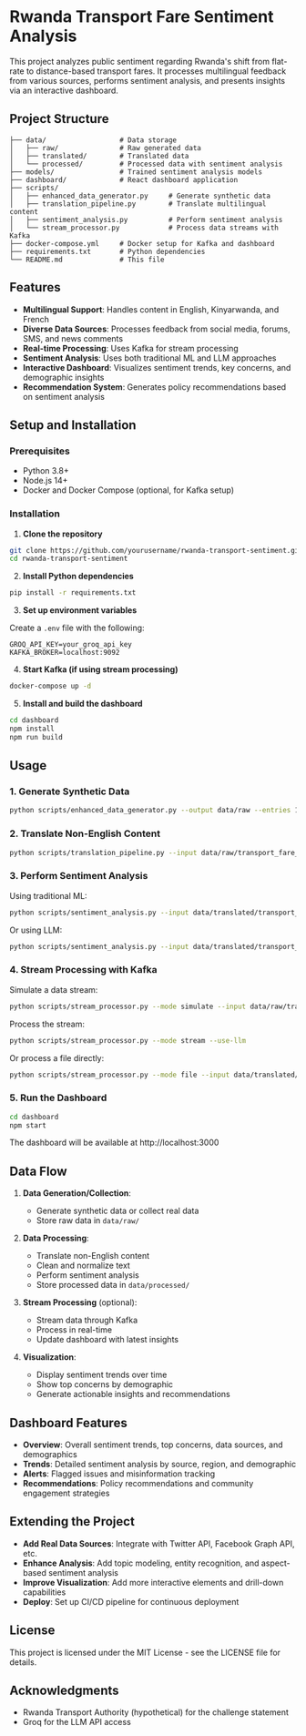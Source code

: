 # Rwanda Transport Fare Sentiment Analysis

This project analyzes public sentiment regarding Rwanda's shift from flat-rate to distance-based transport fares. It processes multilingual feedback from various sources, performs sentiment analysis, and presents insights via an interactive dashboard.

## Project Structure

```
├── data/                  # Data storage
│   ├── raw/               # Raw generated data
│   ├── translated/        # Translated data
│   └── processed/         # Processed data with sentiment analysis
├── models/                # Trained sentiment analysis models
├── dashboard/             # React dashboard application
├── scripts/
│   ├── enhanced_data_generator.py     # Generate synthetic data
│   ├── translation_pipeline.py        # Translate multilingual content
│   ├── sentiment_analysis.py          # Perform sentiment analysis
│   └── stream_processor.py            # Process data streams with Kafka
├── docker-compose.yml     # Docker setup for Kafka and dashboard
├── requirements.txt       # Python dependencies
└── README.md              # This file
```

## Features

- **Multilingual Support**: Handles content in English, Kinyarwanda, and French
- **Diverse Data Sources**: Processes feedback from social media, forums, SMS, and news comments
- **Real-time Processing**: Uses Kafka for stream processing
- **Sentiment Analysis**: Uses both traditional ML and LLM approaches
- **Interactive Dashboard**: Visualizes sentiment trends, key concerns, and demographic insights
- **Recommendation System**: Generates policy recommendations based on sentiment analysis

## Setup and Installation

### Prerequisites

- Python 3.8+
- Node.js 14+
- Docker and Docker Compose (optional, for Kafka setup)

### Installation

1. **Clone the repository**

```bash
git clone https://github.com/yourusername/rwanda-transport-sentiment.git
cd rwanda-transport-sentiment
```

2. **Install Python dependencies**

```bash
pip install -r requirements.txt
```

3. **Set up environment variables**

Create a `.env` file with the following:

```
GROQ_API_KEY=your_groq_api_key
KAFKA_BROKER=localhost:9092
```

4. **Start Kafka (if using stream processing)**

```bash
docker-compose up -d
```

5. **Install and build the dashboard**

```bash
cd dashboard
npm install
npm run build
```

## Usage

### 1. Generate Synthetic Data

```bash
python scripts/enhanced_data_generator.py --output data/raw --entries 1000 --no-api
```

### 2. Translate Non-English Content

```bash
python scripts/translation_pipeline.py --input data/raw/transport_fare_feedback_dataset.json --output data/translated/transport_fare_feedback_dataset.json
```

### 3. Perform Sentiment Analysis

Using traditional ML:

```bash
python scripts/sentiment_analysis.py --input data/translated/transport_fare_feedback_dataset.json --output data/processed/sentiment_analysis_results.json --model models/sentiment_model.joblib --train
```

Or using LLM:

```bash
python scripts/sentiment_analysis.py --input data/translated/transport_fare_feedback_dataset.json --output data/processed/sentiment_analysis_results.json --use-llm
```

### 4. Stream Processing with Kafka

Simulate a data stream:

```bash
python scripts/stream_processor.py --mode simulate --input data/raw/transport_fare_feedback_dataset.json --delay 0.5
```

Process the stream:

```bash
python scripts/stream_processor.py --mode stream --use-llm
```

Or process a file directly:

```bash
python scripts/stream_processor.py --mode file --input data/translated/transport_fare_feedback_dataset.json --output data/processed/stream_processed_results.json --use-llm
```

### 5. Run the Dashboard

```bash
cd dashboard
npm start
```

The dashboard will be available at http://localhost:3000

## Data Flow

1. **Data Generation/Collection**:
   - Generate synthetic data or collect real data
   - Store raw data in `data/raw/`

2. **Data Processing**:
   - Translate non-English content
   - Clean and normalize text
   - Perform sentiment analysis
   - Store processed data in `data/processed/`

3. **Stream Processing** (optional):
   - Stream data through Kafka
   - Process in real-time
   - Update dashboard with latest insights

4. **Visualization**:
   - Display sentiment trends over time
   - Show top concerns by demographic
   - Generate actionable insights and recommendations

## Dashboard Features

- **Overview**: Overall sentiment trends, top concerns, data sources, and demographics
- **Trends**: Detailed sentiment analysis by source, region, and demographic
- **Alerts**: Flagged issues and misinformation tracking
- **Recommendations**: Policy recommendations and community engagement strategies

## Extending the Project

- **Add Real Data Sources**: Integrate with Twitter API, Facebook Graph API, etc.
- **Enhance Analysis**: Add topic modeling, entity recognition, and aspect-based sentiment analysis
- **Improve Visualization**: Add more interactive elements and drill-down capabilities
- **Deploy**: Set up CI/CD pipeline for continuous deployment

## License

This project is licensed under the MIT License - see the LICENSE file for details.

## Acknowledgments

- Rwanda Transport Authority (hypothetical) for the challenge statement
- Groq for the LLM API access

